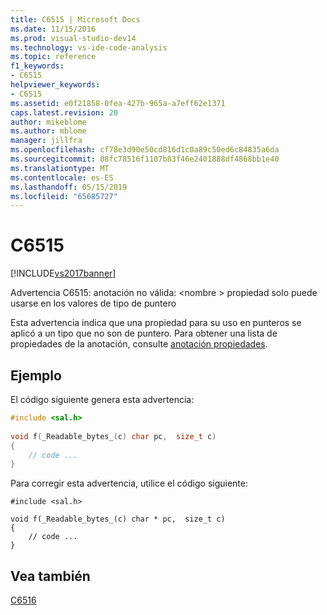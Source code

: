 ```yaml
---
title: C6515 | Microsoft Docs
ms.date: 11/15/2016
ms.prod: visual-studio-dev14
ms.technology: vs-ide-code-analysis
ms.topic: reference
f1_keywords:
- C6515
helpviewer_keywords:
- C6515
ms.assetid: e0f21858-0fea-427b-965a-a7eff62e1371
caps.latest.revision: 20
author: mikeblome
ms.author: mblome
manager: jillfra
ms.openlocfilehash: cf78e3d90e50cd816d1c0a89c50ed6c84835a6da
ms.sourcegitcommit: 08fc78516f1107b83f46e2401888df4868bb1e40
ms.translationtype: MT
ms.contentlocale: es-ES
ms.lasthandoff: 05/15/2019
ms.locfileid: "65685727"
---
```

# <a name="c6515"></a>C6515
[!INCLUDE[vs2017banner](../includes/vs2017banner.md)]

Advertencia C6515: anotación no válida: \<nombre > propiedad solo puede usarse en los valores de tipo de puntero  
  
 Esta advertencia indica que una propiedad para su uso en punteros se aplicó a un tipo que no son de puntero. Para obtener una lista de propiedades de la anotación, consulte [anotación propiedades](https://msdn.microsoft.com/f77b4370-6bda-4294-bd2a-e7d0df182a3d).  
  
## <a name="example"></a>Ejemplo  
 El código siguiente genera esta advertencia:  
  
```cpp  
#include <sal.h>  
  
void f(_Readable_bytes_(c) char pc,  size_t c)  
{  
    // code ...  
}  
```  
  
 Para corregir esta advertencia, utilice el código siguiente:  
  
```  
#include <sal.h>  
  
void f(_Readable_bytes_(c) char * pc,  size_t c)  
{  
    // code ...  
}  
```  
  
## <a name="see-also"></a>Vea también  
 [C6516](../code-quality/c6516.md)
